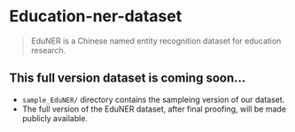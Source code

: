 # Education-ner-dataset

> EduNER is a Chinese named entity recognition dataset for education research.

## This full version dataset is coming soon...
- `sample_EduNER/` directory contains the sampleing version of our dataset.
- The full version of the EduNER dataset, after final proofing, will be made publicly available.
